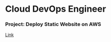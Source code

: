 # Cloud DevOps Engineer

### Project: Deploy Static Website on AWS
[Link](./Deploy-Static-Website-on-AWS)
